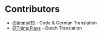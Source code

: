 # Contributors

- [@timmyRS](https://github.com/timmyRS) - Code & German Translation
- [@ThimoPlays](https://github.com/ThimoPlays) - Dutch Translation
